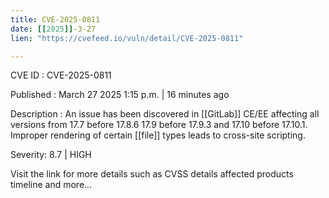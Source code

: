 ```yaml
---
title: CVE-2025-0811
date: [[2025]]-3-27
lien: "https://cvefeed.io/vuln/detail/CVE-2025-0811"

---
```


CVE ID : CVE-2025-0811

Published :  March 27
2025
1:15 p.m. | 16 minutes ago

Description : An issue has been discovered in [[GitLab]] CE/EE affecting all versions from 17.7 before 17.8.6
17.9 before 17.9.3
and 17.10 before 17.10.1. Improper rendering of certain [[file]] types leads to cross-site scripting.

Severity: 8.7 | HIGH

Visit the link for more details
such as CVSS details
affected products
timeline
and more...
